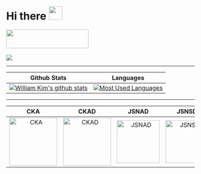 # Hi there <img src="https://d.pr/i/1uBz4U+" width="36px">

<!--
**azamara/azamara** is a ✨ _special_ ✨ repository because its `README.md` (this file) appears on your GitHub profile.

Here are some ideas to get you started:

- 🔭 I’m currently working on ...
- 🌱 I’m currently learning ...
- 👯 I’m looking to collaborate on ...
- 🤔 I’m looking for help with ...
- 💬 Ask me about ...
- 📫 How to reach me: ...
- 😄 Pronouns: ...
- ⚡ Fun fact: ...
-->

<div>
  <a href="https://codetrace.com/users/azamara" target="_blank"><img src="https://codetrace.com/widget/azamara" width="220" height="50" /></a>
</div>

<br/>

<div>
  <img src="https://github-profile-trophy.vercel.app/?username=azamara&theme=dracula&no-frame=true&margin-w=30" />
</div>

---

Github Stats | Languages
:--: | :--:
[![William Kim's github stats](https://github-readme-stats.vercel.app/api?username=azamara&count_private=true&include_all_commits=true&show_icons=true&title_color=fff&icon_color=FF79C6&text_color=9f9f9f&bg_color=151515)](https://github.com/azamara) | [![Most Used Languages](https://github-readme-stats.vercel.app/api/top-langs/?username=azamara&langs_count=24&layout=compact&show_icons=true&title_color=fff&icon_color=FF79C6&text_color=9f9f9f&bg_color=151515)](https://github.com/azamara)

---

CKA | CKAD | JSNAD | JSNSD | ...
:--: | :--: | :--: | :--: | :--:
<img src="https://d.pr/i/biywP9+" width="128px" alt="CKA"> | <img src="https://d.pr/i/gYyHGE+" width="128px" alt="CKAD"> | <img src="https://images.credly.com/images/8ee45313-716a-4142-a9da-30adaaea0c12/Training_Badges_Master_Node-AppDev.png" width="114px" alt="JSNAD"> | <img src="https://images.credly.com/images/3c44b901-a2bd-41e7-8a10-24cba9ddd85d/Training_Badges_Master_Node-ServDev.png" width="114px" alt="JSNSD"> | <div style="font-size: 36px;">🤔</div>

